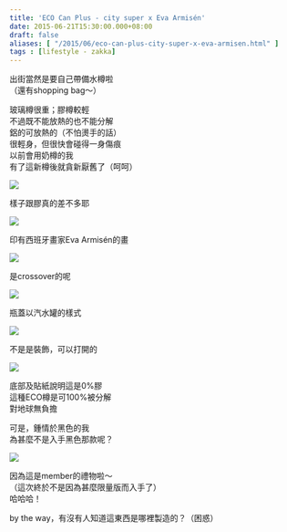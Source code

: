 ```yaml
---
title: 'ECO Can Plus - city super x Eva Armisén'
date: 2015-06-21T15:30:00.000+08:00
draft: false
aliases: [ "/2015/06/eco-can-plus-city-super-x-eva-armisen.html" ]
tags : [lifestyle - zakka]
---
```


出街當然是要自己帶備水樽啦  
（還有shopping bag～）  
  
玻璃樽很重；膠樽較輕  
不過既不能放熱的也不能分解  
鋁的可放熱的（不怕燙手的話）  
很輕身，但很快會碰得一身傷痕  
以前會用奶樽的我  
有了這新樽後就貪新厭舊了（呵呵）  

![](/images/ecocanplus1.jpg)

樣子跟膠真的差不多耶  

![](/images/ecocanplus2.jpg)

印有西班牙畫家Eva Armisén的畫  

![](/images/ecocanplus.jpg)

是crossover的呢  

![](/images/ecocanplus3.jpg)

瓶蓋以汽水罐的樣式  

![](/images/ecocanplus4.jpg)

不是是裝飾，可以打開的  

![](/images/ecocanplus5.jpg)

底部及貼紙說明這是0%膠  
這種ECO樽是可100%被分解  
對地球無負擔  
  
可是，鍾情於黑色的我  
為甚麼不是入手黑色那款呢？  

![](/images/ecocanplus6.jpg)

因為這是member的禮物啦～  
（這次終於不是因為甚麼限量版而入手了）  
哈哈哈！  
  
by the way，有沒有人知道這東西是哪裡製造的？（困惑）
